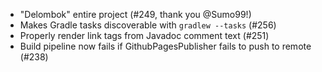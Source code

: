---
---

- "Delombok" entire project (#249, thank you @Sumo99!)
- Makes Gradle tasks discoverable with `gradlew --tasks` (#256)
- Properly render link tags from Javadoc comment text (#251)
- Build pipeline now fails if GithubPagesPublisher fails to push to remote (#238)

